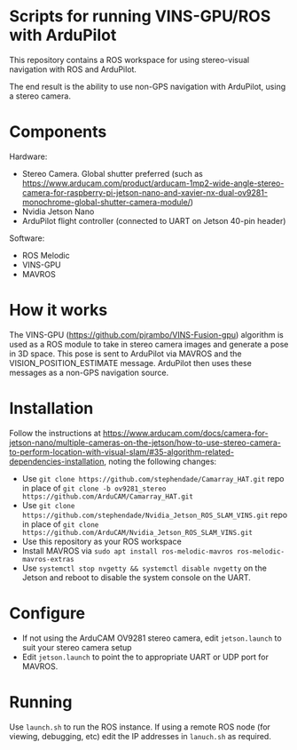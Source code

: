 # Scripts for running VINS-GPU/ROS with ArduPilot
This repository contains a ROS workspace for using stereo-visual navigation with ROS and ArduPilot.

The end result is the ability to use non-GPS navigation with ArduPilot, using a stereo camera.

# Components

Hardware:
- Stereo Camera. Global shutter preferred (such as https://www.arducam.com/product/arducam-1mp2-wide-angle-stereo-camera-for-raspberry-pi-jetson-nano-and-xavier-nx-dual-ov9281-monochrome-global-shutter-camera-module/)
- Nvidia Jetson Nano
- ArduPilot flight controller (connected to UART on Jetson 40-pin header)

Software:
- ROS Melodic
- VINS-GPU
- MAVROS

# How it works

The VINS-GPU (https://github.com/pjrambo/VINS-Fusion-gpu) algorithm is used as a ROS module to take in stereo camera images and generate a pose in 3D space. This pose is sent to ArduPilot via MAVROS and the VISION_POSITION_ESTIMATE message. ArduPilot then uses these messages as a non-GPS navigation source.

# Installation

Follow the instructions at https://www.arducam.com/docs/camera-for-jetson-nano/multiple-cameras-on-the-jetson/how-to-use-stereo-camera-to-perform-location-with-visual-slam/#35-algorithm-related-dependencies-installation, noting the following changes:

- Use `git clone https://github.com/stephendade/Camarray_HAT.git` repo in place of ``git clone -b ov9281_stereo https://github.com/ArduCAM/Camarray_HAT.git``
- Use `git clone https://github.com/stephendade/Nvidia_Jetson_ROS_SLAM_VINS.git` repo in place of ``git clone https://github.com/ArduCAM/Nvidia_Jetson_ROS_SLAM_VINS.git``
- Use this repository as your ROS workspace
- Install MAVROS via ``sudo apt install ros-melodic-mavros ros-melodic-mavros-extras``
- Use ``systemctl stop nvgetty && systemctl disable nvgetty`` on the Jetson and reboot to disable the system console on the UART.

# Configure
- If not using the ArduCAM OV9281 stereo camera, edit ``jetson.launch`` to suit your stereo camera setup
- Edit ``jetson.launch`` to point the to appropriate UART or UDP port for MAVROS.

# Running
Use ``launch.sh`` to run the ROS instance. If using a remote ROS node (for viewing, debugging, etc) edit the IP addresses in ``lanuch.sh`` as required.


